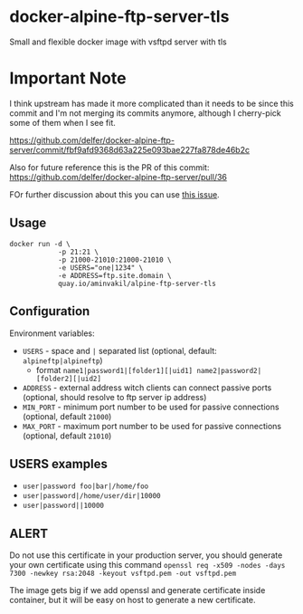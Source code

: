 # docker-alpine-ftp-server-tls
Small and flexible docker image with vsftpd server with tls

# Important Note
I think upstream has made it more complicated than it needs to be since this commit and I'm not merging its commits anymore, although I cherry-pick some of them when I see fit.

https://github.com/delfer/docker-alpine-ftp-server/commit/fbf9afd9368d63a225e093bae227fa878de46b2c

Also for future reference this is the PR of this commit: https://github.com/delfer/docker-alpine-ftp-server/pull/36

FOr further discussion about this you can use [this issue](https://github.com/aminvakil/docker-alpine-ftp-server-tls/issues/14).


## Usage
```
docker run -d \
            -p 21:21 \
            -p 21000-21010:21000-21010 \
            -e USERS="one|1234" \
            -e ADDRESS=ftp.site.domain \
            quay.io/aminvakil/alpine-ftp-server-tls
```

## Configuration

Environment variables:
- `USERS` - space and `|` separated list (optional, default: `alpineftp|alpineftp`)
  - format `name1|password1|[folder1][|uid1] name2|password2|[folder2][|uid2]`
- `ADDRESS` - external address witch clients can connect passive ports (optional, should resolve to ftp server ip address)
- `MIN_PORT` - minimum port number to be used for passive connections (optional, default `21000`)
- `MAX_PORT` - maximum port number to be used for passive connections (optional, default `21010`)

## USERS examples

- `user|password foo|bar|/home/foo`
- `user|password|/home/user/dir|10000`
- `user|password||10000`

## ALERT
Do not use this certificate in your production server, you should generate your own certificate using this command
`openssl req -x509 -nodes -days 7300 -newkey rsa:2048 -keyout vsftpd.pem -out vsftpd.pem`

The image gets big if we add openssl and generate certificate inside container, but it will be easy on host to generate a new certificate.
